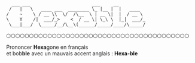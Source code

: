 	  ___ ___                       ___     __          
	 /   |   \   ____ ___  ________ \_ |__ |  |   ____  
	/    ~    \ / __ \\  \/  /\__  \ | __ \|  |  / __ \ 
	\    Y    /|  ___/_>    <  / __ \| \_\ \  |_|  ___/_ 
	 \___|___/  \_____/__/\__\(______/_____/____/\_____/

⬡⬡⬡⬡⬡⬡⬡⬡⬡⬡⬡⬡⬡⬡⬡⬡⬡⬡⬡⬡⬡⬡⬡⬡⬡⬡⬡⬡⬡⬡⬡⬡⬡⬡⬡⬡⬡⬡⬡⬡

Prononcer **Hexa**gone en français  
et bob**ble** avec un mauvais accent anglais : **Hexa-ble**